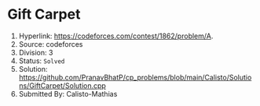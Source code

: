# Gift Carpet

1. Hyperlink: https://codeforces.com/contest/1862/problem/A.
2. Source: codeforces
3. Division: 3
4. Status: <code>Solved</code>
5. Solution: https://github.com/PranavBhatP/cp_problems/blob/main/Calisto/Solutions/GiftCarpet/Solution.cpp
6. Submitted By: Calisto-Mathias
